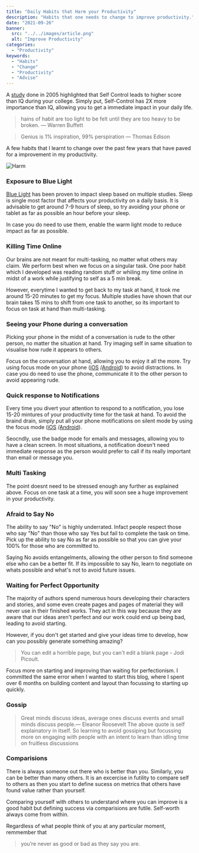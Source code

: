 ```yaml
---
title: "Daily Habits that Harm your Productivity"
description: "Habits that one needs to change to improve productivity."
date: "2021-09-26"
banner:
  src: "../../images/article.png"
  alt: "Improve Productivity"
categories:
  - "Productivity"
keywords:
  - "Habits"
  - "Change"
  - "Productivity"
  - "Advise"
---
```




A <a href=" https://www.jstor.org/stable/40064361" target="_blank">study</a> done in 2005 highlighted that Self Control leads to higher score than IQ during your college. Simply put, Self-Control has 2X more importance than IQ, allowing you to get a immediate impact in your daily life.

> hains of habit are too light to be felt until they are too heavy to be broken.  — Warren Buffett


> Genius is 1% inspiration, 99% perspiration   — Thomas Edison

A few habits that I learnt to change over the past few years that have paved for a improvement in my productivity.

![Harm](/images/harm.svg)

### Exposure to Blue Light
<a href=" https://www.health.harvard.edu/staying-healthy/blue-light-has-a-dark-side" target="_blank">Blue Light</a> has been proven to impact sleep based on multiple studies. Sleep is single most factor that affects your productivity on a daily basis. It is advisable to get around 7-9 hours of sleep, so try avoiding your phone or tablet as far as possible an hour before your sleep. 

In case you do need to use them, enable the warm light mode to reduce impact as far as possible.

### Killing Time Online 

Our brains are not meant for multi-tasking, no matter what others may claim. We perform best when we focus on a singular task. One poor habit which I developed was reading random stuff or whiling my time online in midst of a work while justifying to self as a 5 min break. 

However, everytime I wanted to get back to my task at hand, it took me around 15-20 minutes to get my focus. Multiple studies have shown that our brain takes 15 mins to shift from one task to another, so its important to focus on task at hand than multi-tasking.

### Seeing your Phone during a conversation
Picking your phone in the midst of a conversation is rude to the other person, no matter the situation at hand. Try imaging self in same situation to visualise how rude it appears to others. 

Focus on the conversation at hand, allowing you to enjoy it all the more. Try using focus mode on your phone (<a href="https://support.apple.com/en-us/HT212608" target="_blank">iOS</a> /<a href="https://www.blog.google/products/android/android-focus-mode/)" target="_blank">Android</a>) to avoid distractions. In case you do need to use the phone, communicate it to the other person to avoid appearing rude.

### Quick response to Notifications

Every time you divert your attention to respond to a notification, you lose 15-20 mintures of your productivity time for the task at hand. To avoid the braind drain, simply put all your phone motifications on silent mode by using the focus mode (<a href="https://support.apple.com/en-us/HT212608" target="_blank">iOS</a> /<a href="https://www.blog.google/products/android/android-focus-mode/)" target="_blank">Android</a>). 

Seocndly, use the badge mode for emails and messages, allowing you to have a clean screen. In most situations, a notification doesn't need immediate response as the person would prefer to call if its really important than email or message you.

### Multi Tasking

The point doesnt need to be stressed enough any further as explained above. Focus on one task at a time, you will soon see a huge improvement in your productivity.

### Afraid to Say No

The ability to say "No" is highly underrated. Infact people respect those who say "No" than those who say Yes but fail to complete the task on time. Pick up the ability to say No as far as possible so that you can give your 100% for those who are committed to. 

Saying No avoids entangelments, allowing the other person to find someone else who can be a better fit. If its impossible to say No, learn to negotiate on whats possible and what's not to avoid future issues.

### Waiting for Perfect Opportunity

The majority of authors spend numerous hours developing their characters and stories, and some even create pages and pages of material they will never use in their finished works. They act in this way because they are aware that our ideas aren't perfect and our work could end up being bad, leading to avoid starting. 

However, if you don't get started and give your ideas time to develop, how can you possibly generate something amazing?

>You can edit a horrible page, but you can't edit a blank page - Jodi Picoult.

Focus more on starting and improving than waiting for perfectionism. I committed the same error when I wanted to start this blog, where I spent over 6 months on building content and layout than focussing to starting up quickly.

### Gossip

> Great minds discuss ideas, average ones discuss events and small minds discuss people.— Eleanor Roosevelt
 The above quote is self explainatory in itself. So learning to avoid gossiping but focussing more on engaging with people with an intent to learn than idling time on fruitless discussions

### Comparisions

There is always someone out there who is better than you. Similarly, you can be better than many others. It is an excercise in futility to compare self to others as then you start to define sucess on metrics that others have found value rather than yourself. 

Comparing yourself with others to understand where you can improve is a good habit but defining success via comparisions are futile. Self-worth always come from within.

Regardless of what people think of you at any particular moment, remmember that  
>you’re never as good or bad as they say you are.




